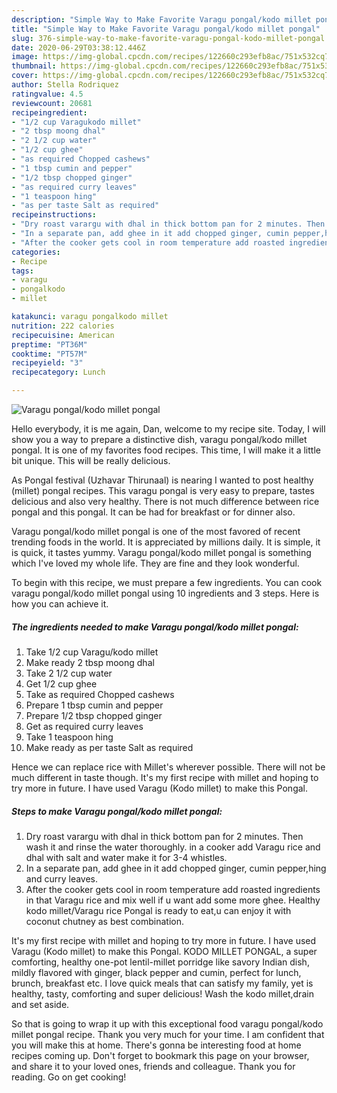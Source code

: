 ```yaml
---
description: "Simple Way to Make Favorite Varagu pongal/kodo millet pongal"
title: "Simple Way to Make Favorite Varagu pongal/kodo millet pongal"
slug: 376-simple-way-to-make-favorite-varagu-pongal-kodo-millet-pongal
date: 2020-06-29T03:38:12.446Z
image: https://img-global.cpcdn.com/recipes/122660c293efb8ac/751x532cq70/varagu-pongalkodo-millet-pongal-recipe-main-photo.jpg
thumbnail: https://img-global.cpcdn.com/recipes/122660c293efb8ac/751x532cq70/varagu-pongalkodo-millet-pongal-recipe-main-photo.jpg
cover: https://img-global.cpcdn.com/recipes/122660c293efb8ac/751x532cq70/varagu-pongalkodo-millet-pongal-recipe-main-photo.jpg
author: Stella Rodriquez
ratingvalue: 4.5
reviewcount: 20681
recipeingredient:
- "1/2 cup Varagukodo millet"
- "2 tbsp moong dhal"
- "2 1/2 cup water"
- "1/2 cup ghee"
- "as required Chopped cashews"
- "1 tbsp cumin and pepper"
- "1/2 tbsp chopped ginger"
- "as required curry leaves"
- "1 teaspoon hing"
- "as per taste Salt as required"
recipeinstructions:
- "Dry roast varargu with dhal in thick bottom pan for 2 minutes. Then wash it and rinse the water thoroughly. in a cooker add Varagu rice and dhal with salt and water make it for 3-4 whistles."
- "In a separate pan, add ghee in it add chopped ginger, cumin pepper,hing and curry leaves."
- "After the cooker gets cool in room temperature add roasted ingredients in that Varagu rice and mix well if u want add some more ghee. Healthy kodo millet/Varagu rice Pongal is ready to eat,u can enjoy it with coconut chutney as best combination."
categories:
- Recipe
tags:
- varagu
- pongalkodo
- millet

katakunci: varagu pongalkodo millet 
nutrition: 222 calories
recipecuisine: American
preptime: "PT36M"
cooktime: "PT57M"
recipeyield: "3"
recipecategory: Lunch

---
```



![Varagu pongal/kodo millet pongal](https://img-global.cpcdn.com/recipes/122660c293efb8ac/751x532cq70/varagu-pongalkodo-millet-pongal-recipe-main-photo.jpg)

Hello everybody, it is me again, Dan, welcome to my recipe site. Today, I will show you a way to prepare a distinctive dish, varagu pongal/kodo millet pongal. It is one of my favorites food recipes. This time, I will make it a little bit unique. This will be really delicious.

As Pongal festival (Uzhavar Thirunaal) is nearing I wanted to post healthy (millet) pongal recipes. This varagu pongal is very easy to prepare, tastes delicious and also very healthy. There is not much difference between rice pongal and this pongal. It can be had for breakfast or for dinner also.

Varagu pongal/kodo millet pongal is one of the most favored of recent trending foods in the world. It is appreciated by millions daily. It is simple, it is quick, it tastes yummy. Varagu pongal/kodo millet pongal is something which I've loved my whole life. They are fine and they look wonderful.


To begin with this recipe, we must prepare a few ingredients. You can cook varagu pongal/kodo millet pongal using 10 ingredients and 3 steps. Here is how you can achieve it.

<!--inarticleads1-->

##### The ingredients needed to make Varagu pongal/kodo millet pongal:

1. Take 1/2 cup Varagu/kodo millet
1. Make ready 2 tbsp moong dhal
1. Take 2 1/2 cup water
1. Get 1/2 cup ghee
1. Take as required Chopped cashews
1. Prepare 1 tbsp cumin and pepper
1. Prepare 1/2 tbsp chopped ginger
1. Get as required curry leaves
1. Take 1 teaspoon hing
1. Make ready as per taste Salt as required


Hence we can replace rice with Millet&#39;s wherever possible. There will not be much different in taste though. It&#39;s my first recipe with millet and hoping to try more in future. I have used Varagu (Kodo millet) to make this Pongal. 

<!--inarticleads2-->

##### Steps to make Varagu pongal/kodo millet pongal:

1. Dry roast varargu with dhal in thick bottom pan for 2 minutes. Then wash it and rinse the water thoroughly. in a cooker add Varagu rice and dhal with salt and water make it for 3-4 whistles.
1. In a separate pan, add ghee in it add chopped ginger, cumin pepper,hing and curry leaves.
1. After the cooker gets cool in room temperature add roasted ingredients in that Varagu rice and mix well if u want add some more ghee. Healthy kodo millet/Varagu rice Pongal is ready to eat,u can enjoy it with coconut chutney as best combination.


It&#39;s my first recipe with millet and hoping to try more in future. I have used Varagu (Kodo millet) to make this Pongal. KODO MILLET PONGAL, a super comforting, healthy one-pot lentil-millet porridge like savory Indian dish, mildly flavored with ginger, black pepper and cumin, perfect for lunch, brunch, breakfast etc. I love quick meals that can satisfy my family, yet is healthy, tasty, comforting and super delicious! Wash the kodo millet,drain and set aside. 

So that is going to wrap it up with this exceptional food varagu pongal/kodo millet pongal recipe. Thank you very much for your time. I am confident that you will make this at home. There's gonna be interesting food at home recipes coming up. Don't forget to bookmark this page on your browser, and share it to your loved ones, friends and colleague. Thank you for reading. Go on get cooking!
